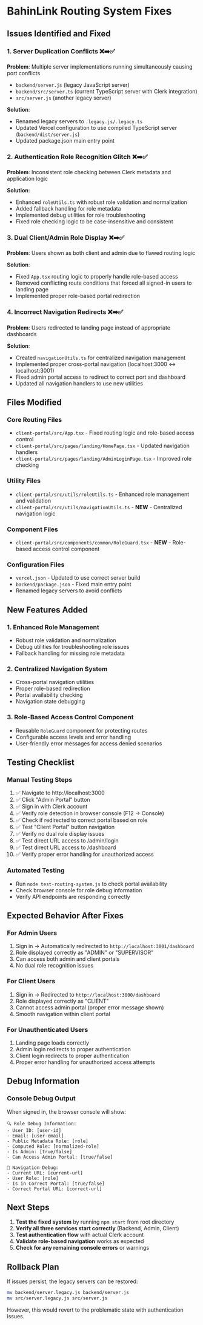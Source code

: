# BahinLink Routing System Fixes

## Issues Identified and Fixed

### 1. **Server Duplication Conflicts** ❌➡️✅
**Problem**: Multiple server implementations running simultaneously causing port conflicts
- `backend/server.js` (legacy JavaScript server)
- `backend/src/server.ts` (current TypeScript server with Clerk integration)
- `src/server.js` (another legacy server)

**Solution**: 
- Renamed legacy servers to `.legacy.js/.legacy.ts`
- Updated Vercel configuration to use compiled TypeScript server (`backend/dist/server.js`)
- Updated package.json main entry point

### 2. **Authentication Role Recognition Glitch** ❌➡️✅
**Problem**: Inconsistent role checking between Clerk metadata and application logic

**Solution**:
- Enhanced `roleUtils.ts` with robust role validation and normalization
- Added fallback handling for role metadata
- Implemented debug utilities for role troubleshooting
- Fixed role checking logic to be case-insensitive and consistent

### 3. **Dual Client/Admin Role Display** ❌➡️✅
**Problem**: Users shown as both client and admin due to flawed routing logic

**Solution**:
- Fixed `App.tsx` routing logic to properly handle role-based access
- Removed conflicting route conditions that forced all signed-in users to landing page
- Implemented proper role-based portal redirection

### 4. **Incorrect Navigation Redirects** ❌➡️✅
**Problem**: Users redirected to landing page instead of appropriate dashboards

**Solution**:
- Created `navigationUtils.ts` for centralized navigation management
- Implemented proper cross-portal navigation (localhost:3000 ↔ localhost:3001)
- Fixed admin portal access to redirect to correct port and dashboard
- Updated all navigation handlers to use new utilities

## Files Modified

### Core Routing Files
- `client-portal/src/App.tsx` - Fixed routing logic and role-based access control
- `client-portal/src/pages/landing/HomePage.tsx` - Updated navigation handlers
- `client-portal/src/pages/landing/AdminLoginPage.tsx` - Improved role checking

### Utility Files
- `client-portal/src/utils/roleUtils.ts` - Enhanced role management and validation
- `client-portal/src/utils/navigationUtils.ts` - **NEW** - Centralized navigation logic

### Component Files
- `client-portal/src/components/common/RoleGuard.tsx` - **NEW** - Role-based access control component

### Configuration Files
- `vercel.json` - Updated to use correct server build
- `backend/package.json` - Fixed main entry point
- Renamed legacy servers to avoid conflicts

## New Features Added

### 1. **Enhanced Role Management**
- Robust role validation and normalization
- Debug utilities for troubleshooting role issues
- Fallback handling for missing role metadata

### 2. **Centralized Navigation System**
- Cross-portal navigation utilities
- Proper role-based redirection
- Portal availability checking
- Navigation state debugging

### 3. **Role-Based Access Control Component**
- Reusable `RoleGuard` component for protecting routes
- Configurable access levels and error handling
- User-friendly error messages for access denied scenarios

## Testing Checklist

### Manual Testing Steps
1. ✅ Navigate to http://localhost:3000
2. ✅ Click "Admin Portal" button
3. ✅ Sign in with Clerk account
4. ✅ Verify role detection in browser console (F12 → Console)
5. ✅ Check if redirected to correct portal based on role
6. ✅ Test "Client Portal" button navigation
7. ✅ Verify no dual role display issues
8. ✅ Test direct URL access to /admin/login
9. ✅ Test direct URL access to /dashboard
10. ✅ Verify proper error handling for unauthorized access

### Automated Testing
- Run `node test-routing-system.js` to check portal availability
- Check browser console for role debug information
- Verify API endpoints are responding correctly

## Expected Behavior After Fixes

### For Admin Users
1. Sign in → Automatically redirected to `http://localhost:3001/dashboard`
2. Role displayed correctly as "ADMIN" or "SUPERVISOR"
3. Can access both admin and client portals
4. No dual role recognition issues

### For Client Users
1. Sign in → Redirected to `http://localhost:3000/dashboard`
2. Role displayed correctly as "CLIENT"
3. Cannot access admin portal (proper error message shown)
4. Smooth navigation within client portal

### For Unauthenticated Users
1. Landing page loads correctly
2. Admin login redirects to proper authentication
3. Client login redirects to proper authentication
4. Proper error handling for unauthorized access attempts

## Debug Information

### Console Debug Output
When signed in, the browser console will show:
```
🔍 Role Debug Information:
- User ID: [user-id]
- Email: [user-email]
- Public Metadata Role: [role]
- Computed Role: [normalized-role]
- Is Admin: [true/false]
- Can Access Admin Portal: [true/false]

🧭 Navigation Debug:
- Current URL: [current-url]
- User Role: [role]
- Is in Correct Portal: [true/false]
- Correct Portal URL: [correct-url]
```

## Next Steps

1. **Test the fixed system** by running `npm start` from root directory
2. **Verify all three services start correctly** (Backend, Admin, Client)
3. **Test authentication flow** with actual Clerk account
4. **Validate role-based navigation** works as expected
5. **Check for any remaining console errors** or warnings

## Rollback Plan

If issues persist, the legacy servers can be restored:
```bash
mv backend/server.legacy.js backend/server.js
mv src/server.legacy.js src/server.js
```

However, this would revert to the problematic state with authentication issues.
